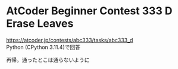 # AtCoder Beginner Contest 333 D Erase Leaves  
https://atcoder.jp/contests/abc333/tasks/abc333_d  
Python (CPython 3.11.4)で回答  

再帰。通ったとこは通らないように
